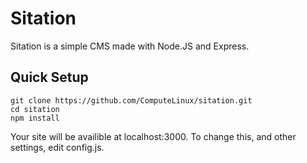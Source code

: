 Sitation
========
Sitation is a simple CMS made with Node.JS and Express.

Quick Setup
-----------
    git clone https://github.com/ComputeLinux/sitation.git
    cd sitation
    npm install

Your site will be availible at localhost:3000. To change this, and other settings, edit config.js.
